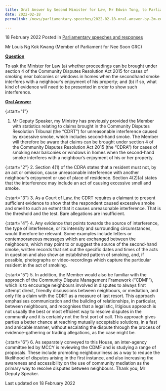 ```yaml
---
title: Oral Answer by Second Minister for Law, Mr Edwin Tong, to Parliamentary Question on Claims against Second-hand Smoke under the Community Disputes Resolution Act
date: 2022-02-18
permalink: /news/parliamentary-speeches/2022-02-18-oral-answer-by-2m-edwin-tong-to-pq-on-claims-against-second-hand-smoke-under-the-community-disputes-resolution-act/

---
```

 
18 February 2022 Posted in [Parliamentary speeches and responses](/news/parliamentary-speeches)

Mr Louis Ng Kok Kwang (Member of Parliament for Nee Soon GRC) 

<b><u>Question</u></b>

To ask the Minister for Law (a) whether proceedings can be brought under section 4 of the Community Disputes Resolution Act 2015 for cases of smoking near balconies or windows in homes when the secondhand smoke interferes with a neighbour’s enjoyment of his property; and (b) if so, what kind of evidence will need to be presented in order to show such interference.

<b><u>Oral Answer</u></b>

{:start="1"}
1.	Mr Deputy Speaker, my Ministry has previously provided the Member with statistics relating to claims brought in the Community Disputes Resolution Tribunal (the “CDRT”) for unreasonable interference caused by excessive smoke, which includes second-hand smoke.  The Member will therefore be aware that claims can be brought under section 4 of the Community Disputes Resolution Act 2015 (the “CDRA”) for cases of smoking near balconies or windows in homes when the second-hand smoke interferes with a neighbour’s enjoyment of his or her property.

{:start="2"}
2.	Section 4(1) of the CDRA states that a resident must not, by an act or omission, cause unreasonable interference with another neighbour’s enjoyment or use of place of residence. Section 4(2)(a) states that the interference may include an act of causing excessive smell and smoke.  

{:start="3"}
3.	As a Court of Law, the CDRT requires a claimant to present sufficient evidence to show that the respondent caused excessive smoke and smell to such an extent that it causes unreasonable interference. That is the threshold and the test. Bare allegations are insufficient.

{:start="4"}
4.	Any evidence that points towards the source of interference, the type of interference, or its intensity and surrounding circumstances, would therefore be relevant. Some examples include letters or contemporaneous messages which are exchanged between the neighbours, which may point to or suggest the source of the second-hand smoke, written records that set out the specific dates and times of the acts in question and also show an established pattern of smoking, and, if possible, photographs or video-recordings which capture the particular resident in the act of smoking.
 
{:start="5"}
5.	In addition, the Member would also be familiar with the approach of the Community Dispute Management Framework (“CDMF”), which is to encourage neighbours involved in disputes to always first attempt direct, friendly discussions between neighbours, or mediation, and only file a claim with the CDRT as a measure of last resort. This approach emphasises communication and the building of relationships, in particular, between neighbours, and recognises that a legalistic, litigious approach is not usually the best or most efficient way to resolve disputes in the community and it is certainly not the first port of call.  This approach gives parties a better chance at reaching mutually acceptable solutions, in a fast and amicable manner, without escalating the dispute through the process of evidence-gathering or trading allegations, as the case might be.   

{:start="6"}
6.	As separately conveyed to this House, an inter-agency committee led by MCCY is reviewing the CDMF and is studying a range of proposals. These include promoting neighbourliness as a way to reduce the likelihood of disputes arising in the first instance, and also increasing the awareness and accessibility on the use of community mediation as the primary way to resolve disputes between neighbours. Thank you, Mr Deputy Speaker.


<p class="right-side-updated">Last updated on 18 February 2022</p>
